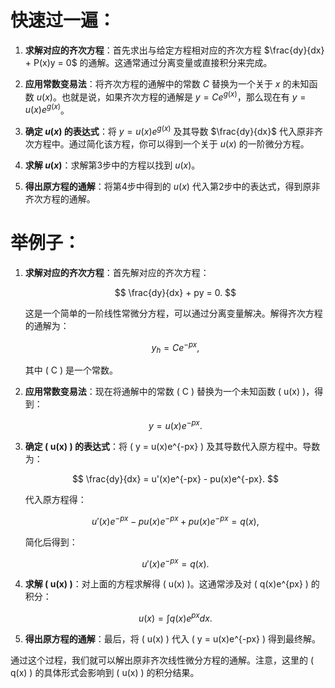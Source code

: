 # 快速过一遍：

1. **求解对应的齐次方程**：首先求出与给定方程相对应的齐次方程 $\frac{dy}{dx} + P(x)y = 0$ 的通解。这通常通过分离变量或直接积分来完成。

2. **应用常数变易法**：将齐次方程的通解中的常数 $C$ 替换为一个关于 $x$ 的未知函数 $u(x)$。也就是说，如果齐次方程的通解是 $y = Ce^{g(x)}$，那么现在有 $y = u(x)e^{g(x)}$。

3. **确定 $u(x)$ 的表达式**：将 $y = u(x)e^{g(x)}$ 及其导数 $\frac{dy}{dx}$ 代入原非齐次方程中。通过简化该方程，你可以得到一个关于 $u(x)$ 的一阶微分方程。

4. **求解 $u(x)$**：求解第3步中的方程以找到 $u(x)$。

5. **得出原方程的通解**：将第4步中得到的 $u(x)$ 代入第2步中的表达式，得到原非齐次方程的通解。
# 举例子：
1. **求解对应的齐次方程**：首先解对应的齐次方程：

   $$ \frac{dy}{dx} + py = 0. $$

   这是一个简单的一阶线性常微分方程，可以通过分离变量解决。解得齐次方程的通解为：

   $$ y_h = Ce^{-px}, $$

   其中 \( C \) 是一个常数。

2. **应用常数变易法**：现在将通解中的常数 \( C \) 替换为一个未知函数 \( u(x) \)，得到：

   $$ y = u(x)e^{-px}. $$

3. **确定 \( u(x) \) 的表达式**：将 \( y = u(x)e^{-px} \) 及其导数代入原方程中。导数为：

   $$ \frac{dy}{dx} = u'(x)e^{-px} - pu(x)e^{-px}. $$

   代入原方程得：

   $$ u'(x)e^{-px} - pu(x)e^{-px} + pu(x)e^{-px} = q(x), $$

   简化后得到：

   $$ u'(x)e^{-px} = q(x). $$

4. **求解 \( u(x) \)**：对上面的方程求解得 \( u(x) \)。这通常涉及对 \( q(x)e^{px} \) 的积分：

   $$ u(x) = \int q(x)e^{px} dx. $$

5. **得出原方程的通解**：最后，将 \( u(x) \) 代入 \( y = u(x)e^{-px} \) 得到最终解。

通过这个过程，我们就可以解出原非齐次线性微分方程的通解。注意，这里的 \( q(x) \) 的具体形式会影响到 \( u(x) \) 的积分结果。